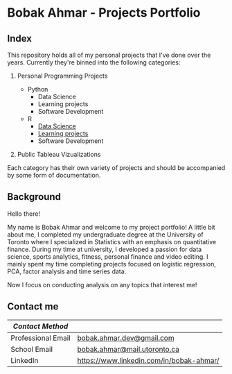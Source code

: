 # Bobak Ahmar - Projects Portfolio

## Index

This repository holds all of my personal projects that I've done over the years. Currently they're binned into the following categories:
  
  1. Personal Programming Projects
     - Python
        - Data Science
        - Learning projects
        - Software Development 
     - R
        - [Data Science](https://github.com/NotBobak/Projects/tree/main/Personal%20Programming%20Projects/R/Data%20Science)
        - [Learning projects](https://github.com/NotBobak/Projects/tree/main/Personal%20Programming%20Projects/R/Learning%20Projects)
        - Software Development         
        
  2. Public Tableau Vizualizations
  
  Each category has their own variety of projects and should be accompanied by some form of documentation.

## Background 

Hello there!

My name is Bobak Ahmar and welcome to my project portfolio! A little bit about me, I completed my undergraduate degree at the University of Toronto where I specialized in Statistics with an emphasis on quantitative finance. During my time at university, I developed a passion for data science, sports analytics, fitness, personal finance and video editing. I mainly spent my time completing projects focused on logistic regression, PCA, factor analysis and time series data.

Now I focus on conducting analysis on any topics that interest me!

## Contact me
| *Contact Method*   |                                          |
|--------------------|------------------------------------------|
| Professional Email | bobak.ahmar.dev@gmail.com                |
| School Email       | bobak.ahmar@mail.utoronto.ca             |
| LinkedIn           | https://www.linkedin.com/in/bobak-ahmar/ |

  


